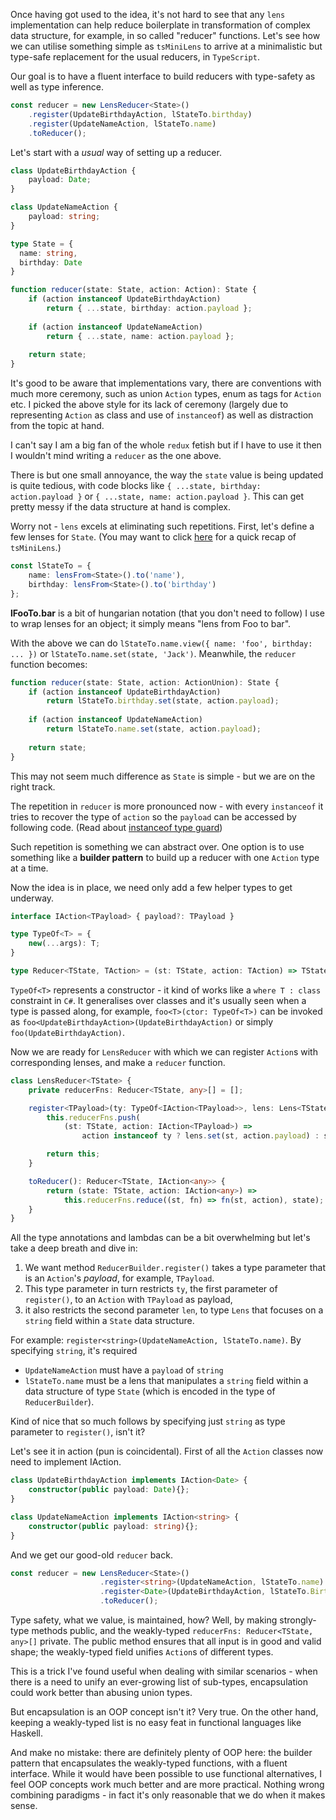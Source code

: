 Once having got used to the idea, it's not hard to see that any `lens` implementation can help reduce boilerplate in transformation of complex data structure, for example, in so called "reducer" functions. Let's see how we can utilise something simple as `tsMiniLens` to arrive at a minimalistic but type-safe replacement for the usual reducers, in `TypeScript`.

Our goal is to have a fluent interface to build reducers with type-safety as well as type inference.

```typescript
const reducer = new LensReducer<State>()
    .register(UpdateBirthdayAction, lStateTo.birthday)
    .register(UpdateNameAction, lStateTo.name)
    .toReducer();
```

Let's start with a *usual* way of setting up a reducer.

```TypeScript
class UpdateBirthdayAction {
    payload: Date;
}

class UpdateNameAction {
    payload: string;
}

type State = {
  name: string,
  birthday: Date
}

function reducer(state: State, action: Action): State {
    if (action instanceof UpdateBirthdayAction)
        return { ...state, birthday: action.payload };
    
    if (action instanceof UpdateNameAction)
        return { ...state, name: action.payload };
    
    return state;
}

```

It's good to be aware that implementations vary, there are conventions with much more ceremony, such as union `Action` types, enum as tags for `Action` etc. I picked the above style for its lack of ceremony (largely due to representing `Action` as class and use of `instanceof`) as well as distraction from the topic at hand.

I can't say I am a big fan of the whole `redux` fetish but if I have to use it then I wouldn't mind writing a `reducer` as the one above.

There is but one small annoyance, the way the `state` value is being updated is quite tedious, with code blocks like `{ ...state, birthday: action.payload }` or `{ ...state, name: action.payload }`. This can get pretty messy if the data structure at hand is complex.

Worry not - `lens` excels at eliminating such repetitions. First, let's define a few lenses for `State`. (You may want to click [here](lens-typescript) for a quick recap of `tsMiniLens`.)

```typescript
const lStateTo = {
    name: lensFrom<State>().to('name'),
    birthday: lensFrom<State>().to('birthday')
};
```

**lFooTo.bar** is a bit of hungarian notation (that you don't need to follow) I use to wrap lenses for an object; it simply means "lens from Foo to bar". 

With the above we can do `lStateTo.name.view({ name: 'foo', birthday: ... })` or `lStateTo.name.set(state, 'Jack')`. Meanwhile, the `reducer` function becomes:

```typescript
function reducer(state: State, action: ActionUnion): State {
    if (action instanceof UpdateBirthdayAction)
        return lStateTo.birthday.set(state, action.payload);
    
    if (action instanceof UpdateNameAction)
        return lStateTo.name.set(state, action.payload);
    
    return state;
}
```

This may not seem much difference as `State` is simple - but we are on the right track.

The repetition in `reducer` is more pronounced now - with every `instanceof` it tries to recover the type of `action` so the `payload` can be accessed by following code.
(Read about [instanceof type guard](https://www.typescriptlang.org/docs/handbook/advanced-types.html#instanceof-type-guards))

Such repetition is something we can abstract over. One option is to use something like a **builder pattern** to build up a reducer with one `Action` type at a time.

Now the idea is in place, we need only add a few helper types to get underway.

```typescript
interface IAction<TPayload> { payload?: TPayload }

type TypeOf<T> = {
    new(...args): T;
}

type Reducer<TState, TAction> = (st: TState, action: TAction) => TState;
```

`TypeOf<T>` represents a constructor - it kind of works like a `where T : class` constraint in `C#`. It generalises over classes and it's usually seen when a type is passed along, for example, `foo<T>(ctor: TypeOf<T>)` can be invoked as `foo<UpdateBirthdayAction>(UpdateBirthdayAction)` or simply `foo(UpdateBirthdayAction)`.

Now we are ready for `LensReducer` with which we can register `Action`s with corresponding lenses, and make a `reducer` function.

```typescript
class LensReducer<TState> {
    private reducerFns: Reducer<TState, any>[] = [];

    register<TPayload>(ty: TypeOf<IAction<TPayload>>, lens: Lens<TState, TPayload>): LensReducer<TState> {
        this.reducerFns.push(
            (st: TState, action: IAction<TPayload>) => 
                action instanceof ty ? lens.set(st, action.payload) : st);

        return this;
    }

    toReducer(): Reducer<TState, IAction<any>> {
        return (state: TState, action: IAction<any>) =>
            this.reducerFns.reduce((st, fn) => fn(st, action), state);
    }
}
```

All the type annotations and lambdas can be a bit overwhelming but let's take a deep breath and dive in:

1. We want method `ReducerBuilder.register()` takes a type parameter that is an `Action`'s *payload*, for example, `TPayload`. 
2. This type parameter in turn restricts `ty`, the first parameter of `register()`, to an `Action` with `TPayload` as payload, 
3. it also restricts the second parameter `len`, to type `Lens` that focuses on a `string` field within a `State` data structure. 

For example: `register<string>(UpdateNameAction, lStateTo.name)`. By specifying `string`, it's required 

* `UpdateNameAction` must have a `payload` of `string`
* `lStateTo.name` must be a lens that manipulates a `string` field within a data structure of type `State` (which is encoded in the type of `ReducerBuilder`). 

Kind of nice that so much follows by specifying just `string` as type parameter to `register()`, isn't it?

Let's see it in action (pun is coincidental). First of all the `Action` classes now need to implement IAction<T>.

```typescript
class UpdateBirthdayAction implements IAction<Date> {
    constructor(public payload: Date){};
}

class UpdateNameAction implements IAction<string> {
    constructor(public payload: string){};
}
```

And we get our good-old `reducer` back.

```typescript
const reducer = new LensReducer<State>()
                    .register<string>(UpdateNameAction, lStateTo.name)
                    .register<Date>(UpdateBirthdayAction, lStateTo.Birthday)
                    .toReducer();
```

Type safety, what we value, is maintained, how? Well, by making strongly-type methods public, and the weakly-typed `reducerFns: Reducer<TState, any>[]` private. The public method ensures that all input is in good and valid shape; the weakly-typed field unifies `Action`s of different types.

This is a trick I've found useful when dealing with similar scenarios - when there is a need to unify an ever-growing list of sub-types, encapsulation could work better than abusing union types.

But encapsulation is an OOP concept isn't it? Very true. On the other hand, keeping a weakly-typed list is no easy feat in functional languages like Haskell.

And make no mistake: there are definitely plenty of OOP here: the builder pattern that encapsulates the weakly-typed functions, with a fluent interface. While it would have been possible to use functional alternatives, I feel OOP concepts work much better and are more practical. Nothing wrong combining paradigms - in fact it's only reasonable that we do when it makes sense.